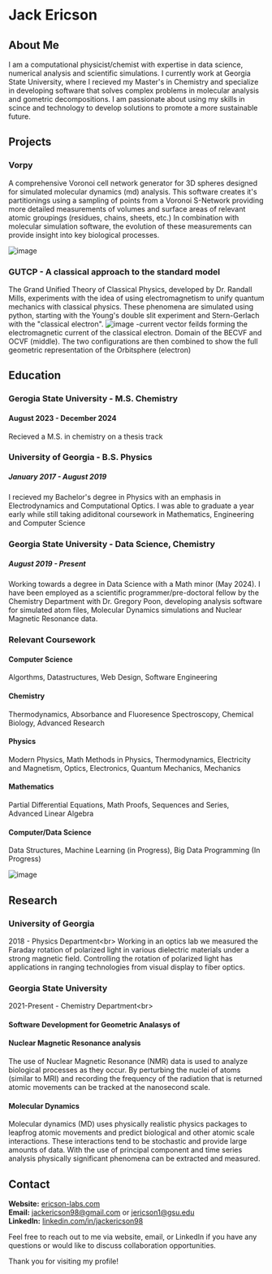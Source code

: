 # Jack Ericson

## About Me
I am a computational physicist/chemist with expertise in data science, numerical analysis and scientific simulations. I currently work at Georgia State University, where I recieved my Master's in Chemistry and specialize in developing software that solves complex problems in molecular analysis and gometric decompositions. I am passionate about using my skills in scince and technology to develop solutions to promote a more sustainable future.

## Projects
### Vorpy 
A comprehensive Voronoi cell network generator for 3D spheres designed for simulated molecular dynamics (md) analysis. This software creates it's partitionings using a sampling of points from a Voronoi S-Network providing more detailed measurements of volumes and surface areas of relevant atomic groupings (residues, chains, sheets, etc.) In combination with molecular simulation software, the evolution of these measurements can provide insight into key biological processes.

![image](https://user-images.githubusercontent.com/62311229/226782162-57c6240e-0f02-45b5-8fca-9f6503bb9c75.png)


### GUTCP - A classical approach to the standard model
The Grand Unified Theory of Classical Physics, developed by Dr. Randall Mills, experiments with the idea of using electromagnetism to unify quantum mechanics with classical physics. These phenomena are simulated using python, starting with the Young's double slit experiment and Stern-Gerlach with the "classical electron".
![image](https://user-images.githubusercontent.com/62311229/226791808-79d0d7e7-aaea-4e59-b5ca-6e6e268bfbd9.png)
 -current vector feilds forming the electromagnetic current of the classical electron. Domain of the BECVF and OCVF (middle). The two configurations are then combined to show the full geometric representation of the Orbitsphere (electron)
 


## Education

### Gerogia State University - M.S. Chemistry
#### August 2023 - December 2024
Recieved a M.S. in chemistry on a thesis track 

### University of Georgia - B.S. Physics
##### January 2017 - August 2019
I recieved my Bachelor's degree in Physics with an emphasis in Electrodynamics and Computational Optics. I was able to graduate a year early while still taking adiditonal coursework in Mathematics, Engineering and Computer Science 

### Georgia State University - Data Science, Chemistry
##### August 2019 - Present
Working towards a degree in Data Science with a Math minor (May 2024). I have been employed as a scientific programmer/pre-doctoral fellow by the Chemistry Department with Dr. Gregory Poon, developing analysis software for simulated atom files, Molecular Dynamics simulations and Nuclear Magnetic Resonance data. 

### Relevant Coursework
#### Computer Science
Algorthms, Datastructures, Web Design, Software Engineering
#### Chemistry
Thermodynamics, Absorbance and Fluoresence Spectroscopy, Chemical Biology, Advanced Research
#### Physics
Modern Physics, Math Methods in Physics, Thermodynamics, Electricity and Magnetism, Optics, Electronics, Quantum Mechanics, Mechanics
#### Mathematics
Partial Differential Equations, Math Proofs, Sequences and Series, Advanced Linear Algebra
#### Computer/Data Science
Data Structures, Machine Learning (in Progress), Big Data Programming (In Progress)

![image](https://user-images.githubusercontent.com/62311229/226680603-21aaea4c-7648-417e-83ac-7c1ce6031d4f.png)

## Research
### University of Georgia
2018 - Physics Department<br\>
Working in an optics lab we measured the Faraday rotation of polarized light in various dielectric materials under a strong magnetic field. Controlling the rotation of polarized light has applications in ranging technologies from visual display to fiber optics. 

### Georgia State University
2021-Present - Chemistry Department<br\>

#### Software Development for Geometric Analasys of 

#### Nuclear Magnetic Resonance analysis
The use of Nuclear Magnetic Resonance (NMR) data is used to analyze biological processes as they occur. By perturbing the nuclei of atoms (similar to MRI) and recording the frequency of the radiation that is returned atomic movements can be tracked at the nanosecond scale. 

#### Molecular Dynamics 
Molecular dynamics (MD) uses physically realistic physics packages to leapfrog atomic movements and predict biological and other atomic scale interactions. These interactions tend to be stochastic and provide large amounts of data. With the use of principal component and time series analysis physically significant phenomena can be extracted and measured. 


## Contact
**Website:** [ericson-labs.com](ericson-labs.com)</br>
**Email:** [jackericson98@gmail.com](jackericson98@gmail.com) or [jericson1@gsu.edu](jericson1@gsu.edu)</br>
**LinkedIn:** [linkedin.com/in/jackericson98](https://linkedin.com/in/jackericson98)

Feel free to reach out to me via website, email, or LinkedIn if you have any questions or would like to discuss collaboration opportunities.

Thank you for visiting my profile!
